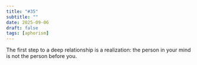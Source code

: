```yaml
---
title: "#35"
subtitle: ""
date: 2025-09-06
draft: false
tags: [aphorism]
---
```


The first step to a deep relationship is a realization: the person in your mind is not the person before you.
